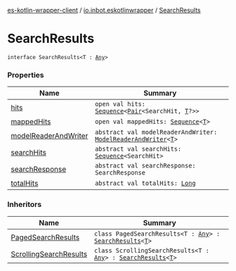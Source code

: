 [es-kotlin-wrapper-client](../../index.md) / [io.inbot.eskotlinwrapper](../index.md) / [SearchResults](./index.md)

# SearchResults

`interface SearchResults<T : `[`Any`](https://kotlinlang.org/api/latest/jvm/stdlib/kotlin/-any/index.html)`>`

### Properties

| Name | Summary |
|---|---|
| [hits](hits.md) | `open val hits: `[`Sequence`](https://kotlinlang.org/api/latest/jvm/stdlib/kotlin.sequences/-sequence/index.html)`<`[`Pair`](https://kotlinlang.org/api/latest/jvm/stdlib/kotlin/-pair/index.html)`<SearchHit, `[`T`](index.md#T)`?>>` |
| [mappedHits](mapped-hits.md) | `open val mappedHits: `[`Sequence`](https://kotlinlang.org/api/latest/jvm/stdlib/kotlin.sequences/-sequence/index.html)`<`[`T`](index.md#T)`>` |
| [modelReaderAndWriter](model-reader-and-writer.md) | `abstract val modelReaderAndWriter: `[`ModelReaderAndWriter`](../-model-reader-and-writer/index.md)`<`[`T`](index.md#T)`>` |
| [searchHits](search-hits.md) | `abstract val searchHits: `[`Sequence`](https://kotlinlang.org/api/latest/jvm/stdlib/kotlin.sequences/-sequence/index.html)`<SearchHit>` |
| [searchResponse](search-response.md) | `abstract val searchResponse: SearchResponse` |
| [totalHits](total-hits.md) | `abstract val totalHits: `[`Long`](https://kotlinlang.org/api/latest/jvm/stdlib/kotlin/-long/index.html) |

### Inheritors

| Name | Summary |
|---|---|
| [PagedSearchResults](../-paged-search-results/index.md) | `class PagedSearchResults<T : `[`Any`](https://kotlinlang.org/api/latest/jvm/stdlib/kotlin/-any/index.html)`> : `[`SearchResults`](./index.md)`<`[`T`](../-paged-search-results/index.md#T)`>` |
| [ScrollingSearchResults](../-scrolling-search-results/index.md) | `class ScrollingSearchResults<T : `[`Any`](https://kotlinlang.org/api/latest/jvm/stdlib/kotlin/-any/index.html)`> : `[`SearchResults`](./index.md)`<`[`T`](../-scrolling-search-results/index.md#T)`>` |
